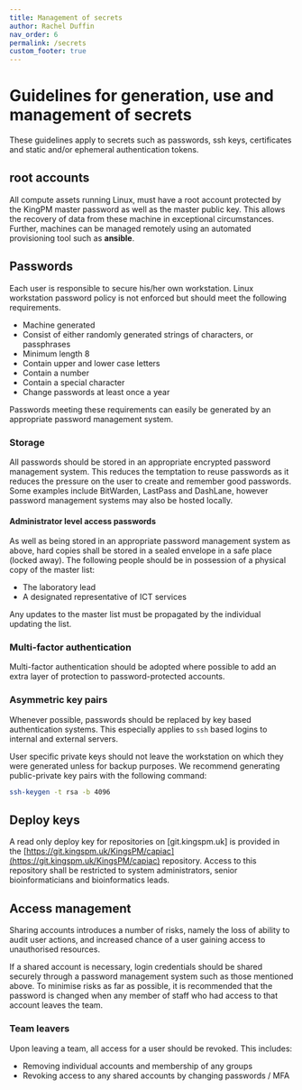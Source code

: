 ```yaml
---
title: Management of secrets
author: Rachel Duffin
nav_order: 6
permalink: /secrets
custom_footer: true
---
```

# Guidelines for generation, use and management of secrets
These guidelines apply to secrets such as passwords, ssh keys, certificates and static and/or ephemeral authentication 
tokens.

## root accounts
All compute assets running Linux, must have a root account protected by the KingPM master password as well as the 
master public key. This allows the recovery of data from these machine in exceptional circumstances. Further, machines 
can be managed remotely using an automated provisioning tool such as **ansible**.

## Passwords
Each user is responsible to secure his/her own workstation. Linux workstation password policy is not enforced but 
should meet the following requirements.

- Machine generated
- Consist of either randomly generated strings of characters, or passphrases
- Minimum length 8
- Contain upper and lower case letters
- Contain a number
- Contain a special character
- Change passwords at least once a year

Passwords meeting these requirements can easily be generated by an appropriate password management system.

### Storage
All passwords should be stored in an appropriate encrypted password management system. This reduces the temptation to 
reuse passwords as it reduces the pressure on the user to create and remember good passwords. Some examples include 
BitWarden, LastPass and DashLane, however password management systems may also be hosted locally.

#### Administrator level access passwords
As well as being stored in an appropriate password management system as above, hard copies shall be stored in a sealed 
envelope in a safe place (locked away). The following people should be in possession of a physical copy of the master 
list:

- The laboratory lead
- A designated representative of ICT services

Any updates to the master list must be propagated by the individual updating the list.

### Multi-factor authentication
Multi-factor authentication should be adopted where possible to add an extra layer of protection to password-protected 
accounts. 

### Asymmetric key pairs
Whenever possible, passwords should be replaced by key based authentication systems. This especially applies to `ssh` 
based logins to internal and external servers.

User specific private keys should not leave the workstation on which they were generated unless for backup purposes. We 
recommend generating public-private key pairs with the following command:
```bash
ssh-keygen -t rsa -b 4096
```

## Deploy keys
A read only deploy key for repositories on [git.kingspm.uk] is provided in the 
[https://git.kingspm.uk/KingsPM/capiac](https://git.kingspm.uk/KingsPM/capiac) repository. 
Access to this repository shall be restricted to system administrators, senior bioinformaticians and bioinformatics 
leads.

## Access management
Sharing accounts introduces a number of risks, namely the loss of ability to audit user actions, and increased chance of
a user gaining access to unauthorised resources. 

If a shared account is necessary, login credentials should be shared securely through a password management system such 
as those mentioned above. To minimise risks as far as possible, it is recommended that the password is changed when any
member of staff who had access to that account leaves the team.

### Team leavers
Upon leaving a team, all access for a user should be revoked. This includes:
* Removing individual accounts and membership of any groups
* Revoking access to any shared accounts by changing passwords / MFA

